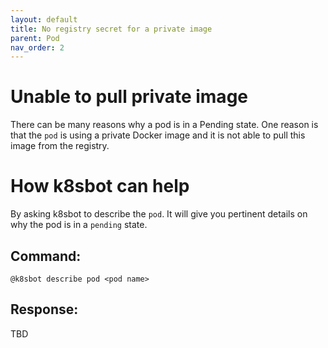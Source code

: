 ```yaml
---
layout: default
title: No registry secret for a private image
parent: Pod
nav_order: 2
---
```

# Unable to pull private image
There can be many reasons why a pod is in a Pending state.  One reason is that
the `pod` is using a private Docker image and it is not able to pull this image
from the registry.

# How k8sbot can help
By asking k8sbot to describe the `pod`.  It will give you pertinent details on
why the pod is in a `pending` state.

## Command:
```
@k8sbot describe pod <pod name>
```

## Response:

TBD
